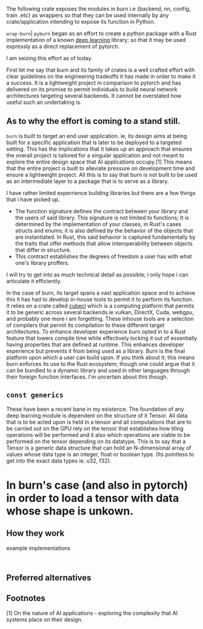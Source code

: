 The following crate exposes the modules in burn i.e {backend, nn, config, train  .etc}
as wrappers so that they can be used internally by any crate/application intending to
expose its function in Python.


`wrap-burn`| `pyburn` began as an effort to create a python package with a Rust 
implementation of a known [deep learning](https://github.com/tracelai/burn) library;
so that it may be used expressly as a direct replacement of pytorch.

I am seizing this effort as of today.

First let me say that burn and its family of crates is a well crafted effort with 
clear guidelines on the engineering tradeoffs it has made in order to make it a success. 
It is a lightweight project in comparison to pytorch and has delivered on its promise
to permit individuals to build neural network architectures targeting several backends.
It cannot be overstated how useful such an undertaking is.

As to why the effort is coming to a stand still.
---

`burn` is built to target an end user application. ie, its design aims at being built 
for a specific application that is later to be deployed to a targeted setting.
This has the implications that it takes up an approach that ensures the overall project
is tailored for a singular application and not meant to explore the entire design space
that AI applications occupy.[1]
This means that the entire project is built to alleviate pressure on development time 
and ensure a lightweight project.
All this is to say that burn is not built to be used as an intermediate layer to a package
that is to serve as a library.

I have rather limited experrience building libraries but there are a few things that i 
have picked up.

- The function signature defines the contract between your library and the users of said 
    library. This signature is not limited to functions; It is determined by the 
    implementation of your classes, in Rust's cases structs and enums; it is also defined
    by the behavior of the objects that are instantiated. In Rust, this said behavior is 
    captured fundamentally by the traits that offer methods that allow interoperability 
    between objects that differ in structure.
- This contract establishes the degrees of freedom a user has with what one's library proffers.

I will try to get into as much technical detail as possible; i only hope i can articulate
it efficiently.

In the case of burn, its target spans a vast application space and to achieve this it has 
had to develop in-house tools to permit it to perform its function.
It relies on a crate called [cubecl](https://github.com/tracelai/cubecl) which is a computing
platform that permits it to be generic across several backends.ie vulkan, DirectX, Cuda, webgpu,
and probably one more i am forgetting.
These inhouse tools are a selection of compilers that permit its compilation to these different
target architectures. To enhance developer experience burn opted in to a Rust feature that lowers
compile time while effectively locking it out of essentially having properties that are defined 
at runtime. This enhances developer experience but prevents it from being used as a library. 
Burn is the final platform upon which a user can build upon.
If you think about it; this means burn enforces its use to the Rust ecosystem; though one could 
argue that it can be bundled to a dynamic library and used in other languages through their 
foreign function interfaces. I'm uncertain about this though.

 `const generics`
 ---
These have been a recent bane in my existence. The foundation of any deep learning module is 
dependent on the structure of it Tensor. All data that is to be acted upon is held in a tensor
and all computations that are to be carried out on the GPU rely on the tensor that establishes
how tiling operations will be performed and it also which operations are viable to be performed
on the tensor depending on its datatype.
This is to say that a Tensor is a generic data structure that can hold an N-dimensional array of
values whose data type is an integer, float or boolean type. (Its pointless to get into the exact
data types ie. u32, f32).
# In burn's case (and also in pytorch) in order to load a tensor with data whose shape is unkown.

How they work
---

example implementations
```rust
```

```rust
```

Preferred alternatives
---





Footnotes
---
[1] On the nature of AI applications - exploring the complexity that AI systems place on their design.